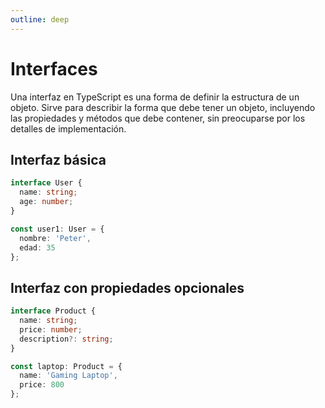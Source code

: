 ```yaml
---
outline: deep
---
```


# Interfaces

Una interfaz en TypeScript es una forma de definir la estructura de un objeto. Sirve para describir la forma que debe tener un objeto, incluyendo las propiedades y métodos que debe contener, sin preocuparse por los detalles de implementación.

## Interfaz básica

```ts
interface User {
  name: string;
  age: number;
}

const user1: User = {
  nombre: 'Peter',
  edad: 35
};
```

## Interfaz con propiedades opcionales

```ts
interface Product {
  name: string;
  price: number;
  description?: string;
}

const laptop: Product = {
  name: 'Gaming Laptop',
  price: 800
};

```